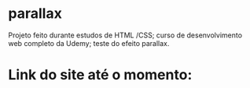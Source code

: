 # parallax
Projeto feito durante estudos de HTML /CSS; curso de desenvolvimento web completo da Udemy; teste do efeito parallax.
# Link do site até o momento: 
